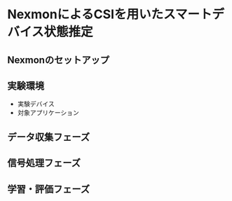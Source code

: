 # NexmonによるCSIを用いたスマートデバイス状態推定

## Nexmonのセットアップ

## 実験環境
- 実験デバイス
- 対象アプリケーション

## データ収集フェーズ

## 信号処理フェーズ

## 学習・評価フェーズ



